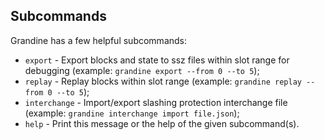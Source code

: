 ## Subcommands

Grandine has a few helpful subcommands:

*  `export` - Export blocks and state to ssz files within slot range for debugging (example: `grandine export --from 0 --to 5`);
*  `replay` - Replay blocks within slot range (example: `grandine replay --from 0 --to 5`);
*  `interchange` - Import/export slashing protection interchange file (example: `grandine interchange import file.json`);
*  `help` - Print this message or the help of the given subcommand(s).
